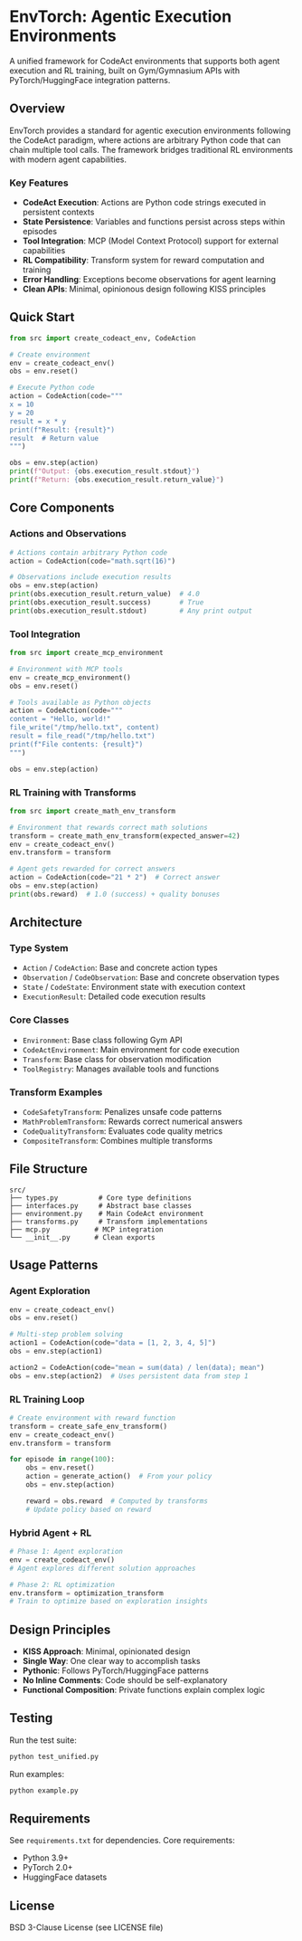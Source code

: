 # EnvTorch: Agentic Execution Environments

A unified framework for CodeAct environments that supports both agent execution and RL training, built on Gym/Gymnasium APIs with PyTorch/HuggingFace integration patterns.

## Overview

EnvTorch provides a standard for agentic execution environments following the CodeAct paradigm, where actions are arbitrary Python code that can chain multiple tool calls. The framework bridges traditional RL environments with modern agent capabilities.

### Key Features

- **CodeAct Execution**: Actions are Python code strings executed in persistent contexts
- **State Persistence**: Variables and functions persist across steps within episodes
- **Tool Integration**: MCP (Model Context Protocol) support for external capabilities
- **RL Compatibility**: Transform system for reward computation and training
- **Error Handling**: Exceptions become observations for agent learning
- **Clean APIs**: Minimal, opinionous design following KISS principles

## Quick Start

```python
from src import create_codeact_env, CodeAction

# Create environment
env = create_codeact_env()
obs = env.reset()

# Execute Python code
action = CodeAction(code="""
x = 10
y = 20
result = x * y
print(f"Result: {result}")
result  # Return value
""")

obs = env.step(action)
print(f"Output: {obs.execution_result.stdout}")
print(f"Return: {obs.execution_result.return_value}")
```

## Core Components

### Actions and Observations

```python
# Actions contain arbitrary Python code
action = CodeAction(code="math.sqrt(16)")

# Observations include execution results
obs = env.step(action)
print(obs.execution_result.return_value)  # 4.0
print(obs.execution_result.success)       # True
print(obs.execution_result.stdout)        # Any print output
```

### Tool Integration

```python
from src import create_mcp_environment

# Environment with MCP tools
env = create_mcp_environment()
obs = env.reset()

# Tools available as Python objects
action = CodeAction(code="""
content = "Hello, world!"
file_write("/tmp/hello.txt", content)
result = file_read("/tmp/hello.txt")
print(f"File contents: {result}")
""")

obs = env.step(action)
```

### RL Training with Transforms

```python
from src import create_math_env_transform

# Environment that rewards correct math solutions
transform = create_math_env_transform(expected_answer=42)
env = create_codeact_env()
env.transform = transform

# Agent gets rewarded for correct answers
action = CodeAction(code="21 * 2")  # Correct answer
obs = env.step(action)
print(obs.reward)  # 1.0 (success) + quality bonuses
```

## Architecture

### Type System
- `Action` / `CodeAction`: Base and concrete action types
- `Observation` / `CodeObservation`: Base and concrete observation types
- `State` / `CodeState`: Environment state with execution context
- `ExecutionResult`: Detailed code execution results

### Core Classes
- `Environment`: Base class following Gym API
- `CodeActEnvironment`: Main environment for code execution
- `Transform`: Base class for observation modification
- `ToolRegistry`: Manages available tools and functions

### Transform Examples
- `CodeSafetyTransform`: Penalizes unsafe code patterns
- `MathProblemTransform`: Rewards correct numerical answers
- `CodeQualityTransform`: Evaluates code quality metrics
- `CompositeTransform`: Combines multiple transforms

## File Structure

```
src/
├── types.py          # Core type definitions
├── interfaces.py     # Abstract base classes
├── environment.py    # Main CodeAct environment
├── transforms.py     # Transform implementations
├── mcp.py           # MCP integration
└── __init__.py      # Clean exports
```

## Usage Patterns

### Agent Exploration
```python
env = create_codeact_env()
obs = env.reset()

# Multi-step problem solving
action1 = CodeAction(code="data = [1, 2, 3, 4, 5]")
obs = env.step(action1)

action2 = CodeAction(code="mean = sum(data) / len(data); mean")
obs = env.step(action2)  # Uses persistent data from step 1
```

### RL Training Loop
```python
# Create environment with reward function
transform = create_safe_env_transform()
env = create_codeact_env()
env.transform = transform

for episode in range(100):
    obs = env.reset()
    action = generate_action()  # From your policy
    obs = env.step(action)

    reward = obs.reward  # Computed by transforms
    # Update policy based on reward
```

### Hybrid Agent + RL
```python
# Phase 1: Agent exploration
env = create_codeact_env()
# Agent explores different solution approaches

# Phase 2: RL optimization
env.transform = optimization_transform
# Train to optimize based on exploration insights
```

## Design Principles

- **KISS Approach**: Minimal, opinionated design
- **Single Way**: One clear way to accomplish tasks
- **Pythonic**: Follows PyTorch/HuggingFace patterns
- **No Inline Comments**: Code should be self-explanatory
- **Functional Composition**: Private functions explain complex logic

## Testing

Run the test suite:
```bash
python test_unified.py
```

Run examples:
```bash
python example.py
```

## Requirements

See `requirements.txt` for dependencies. Core requirements:
- Python 3.9+
- PyTorch 2.0+
- HuggingFace datasets

## License

BSD 3-Clause License (see LICENSE file)